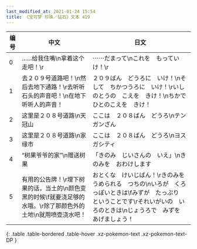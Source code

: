```yaml
---
last_modified_at: 2021-01-24 15:54
title: 《宝可梦 珍珠／钻石》文本 419
---
```

| 编号 | 中文 | 日文 |
| ---- | ---- | ---- |
| 0 | ……给我住嘴\n拿着这个走吧！\r | ⋯⋯だまって\nこれを　もっていけ！\r |
| 1 | 去２０９号道路吧！\n然后去地下通路！\r去听听石头的声音吧！\n在地下听听人的声音！ | ２０９ばん　どうろに　いけ！\nそして　ちかつうろに　いけ！\rいしのとうの　こえを　きけ！\nちかで　ひとのこえを　きけ！ |
| 2 | 这里是２０８号道路\n天冠山 | ここは　２０８ばん　どうろ\nテンガンざん |
| 3 | 这里是２０８号道路\n家缘市 | ここは　２０８ばん　どうろ\nヨスガシティ |
| 4 | “树果爷爷的家”\n赠送树果 | 「きのみ　じいさんの　いえ」\nきのみを　おわけします |
| 5 | 有用的公告牌！\r埋下树果的话，当土的\n颜色变黑的时候\f就要浇足够的水哦。\r除了那颜色外的土地\n就用喷壶浇水吧！ | おとくな　けいじばん！\rきのみを　うめられる　つちの\nいろが　くろっぽいときは\fみずが　たっぷり　ということです\rそれいがいの　いろのときは\nじょうろで　みずを　あげましょう！ |
{: .table .table-bordered .table-hover .xz-pokemon-text .xz-pokemon-text-DP }